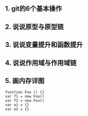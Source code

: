 ## 1. git的6个基本操作

## 2. 说说原型与原型链

## 3. 说说变量提升和函数提升

## 4. 说说作用域与作用域链

## 5. 画内存详图
    function Foo () {}
    var f1 = new Foo()
    var f2 = new Foo()
    var o1 = {}
    var o2 = {}
